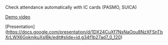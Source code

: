 Check attendance automatically with IC cards (PASMO, SUICA)

[Demo video](https://youtu.be/tv7rsuFJkms)

[Presentation] (https://docs.google.com/presentation/d/1DX24CuXf7NsNaOou8NzXFSnTbXrLWX6GoknjkuXslBk/edit#slide=id.g34f1b27ad7_0_120)
